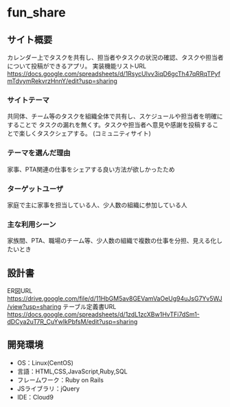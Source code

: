 # fun_share

## サイト概要
カレンダー上でタスクを共有し、担当者やタスクの状況の確認、タスクや担当者について投稿ができるアプリ。
実装機能リストURL https://docs.google.com/spreadsheets/d/1RsycUlvv3iqD6gcTh47qRRqTPyfmTdvymRekvrzHnnY/edit?usp=sharing

### サイトテーマ
共同体、チーム等のタスクを組織全体で共有し、スケジュールや担当者を明確にすることで
タスクの漏れを無くす。タスクや担当者へ意見や感謝を投稿することで楽しくタスクシェアする。
(コミュニティサイト)

### テーマを選んだ理由
家事、PTA関連の仕事をシェアする良い方法が欲しかったため

### ターゲットユーザ
家庭で主に家事を担当している人、少人数の組織に参加している人

### 主な利用シーン
家族間、PTA、職場のチーム等、少人数の組織で複数の仕事を分担、見える化したいとき

## 設計書
ER図URL https://drive.google.com/file/d/11HbGM5av8GEVamVaOeUg94uJsG7Yv5WJ/view?usp=sharing
テーブル定義書URL https://docs.google.com/spreadsheets/d/1zdL1zcXBw1HvTFi7dSm1-dDCya2uT7R_CuYwIkPbfsM/edit?usp=sharing
<!--詳細設計-->

## 開発環境
- OS：Linux(CentOS)
- 言語：HTML,CSS,JavaScript,Ruby,SQL
- フレームワーク：Ruby on Rails
- JSライブラリ：jQuery
- IDE：Cloud9

<!--## 使用素材-->
<!--- 外部サービスの画像素材・音声素材を使用した場合は、必ずサービス名とURLを明記してください。-->
<!--- 使用しない場合は、使用素材の項目をREADMEから削除してください。-->